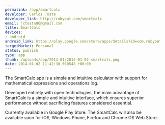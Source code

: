 ```yaml
--- 
permalink: /app/smartcalc
developer: Carlos Tosta
developer_link: http://rubyout.com/smartcalc
email: jctosta86@gmail.com
title: SmartCalc
devices: 
- android
android_link: https://play.google.com/store/apps/details?id=com.rubyout.smartcalc
targetMarket: Personal
status: publish
type: app
thumb: /uploads/app/2014-01/2014-01-02-smartcalc.png
date: 2014-01-02 11:42:30.560548 +00:00
---
```


The SmartCalc app is a simple and intuitive calculator with support for mathematical expressions and operations log.

Developed entirely with open technologies, the main advantage of SmartCalc is a simple and intuitive interface, which ensures superior performance without sacrificing features considered essential.

Currently available in Google Play Store. The SmartCalc will also be available soon for iOS, Windows Phone, Firefox and Chrome OS Web Store.
